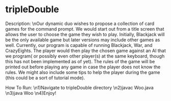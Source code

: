 # tripleDouble

Description:
\nOur dynamic duo wishes to propose a collection of card games for the command prompt. We would start out from a title screen that allows the user to choose the game they wish to play. Initially, Blackjack will be the only available game but later versions may include other games as well. Currently, our program is capable of running Blackjack, War, and CrazyEights. The player would then play the chosen game against an AI that we program( or possibly even other player(s) at the same keyboard, though this has not been implemented as of yet). The rules of the game will be printed out before playing any game in case the player does not know the rules. We might also include some tips to help the player during the game (this could be a sort of tutorial mode).

How To Run:
\n1)Navigate to tripleDouble directory
\n2)javac Woo.java
\n3)java Woo
\n4)Enjoy!
